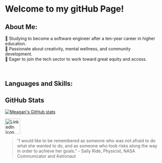 # Welcome to my gitHub Page!

## About Me:
:diamond_shape_with_a_dot_inside:	Studying to become a software engineer after a ten-year career in higher education. 
<br>
:diamond_shape_with_a_dot_inside:	Passionate about creativity, mental wellness, and community development. 
<br>
:diamond_shape_with_a_dot_inside:	Eager to join the tech sector to work toward great equity and access.

<br>

## Languages and Skills:

## GitHub Stats

[![Meagan's GitHub stats](https://github-readme-stats.vercel.app/api?username=meagan13&theme=vue-dark)](https://github.com/anuraghazra/github-readme-stats)

<a href="https://www.linkedin.com/in/meaganhsmith/"><img src="https://lh3.googleusercontent.com/J9TTHSuNnXwByXfvMqUPhFJ8-91q67sTJN2qnekP1Ub9AMD57wn5YJppc7NX_sXycgFoBGEBksTJiiaLCeCGrSd-2dr5GGFuuvwbdwcsJWTTauegmUzYik2QH7oSo8yovsAB9ikbjQ=w2400" alt="LinkedIn icon" height="50" /></a>

> “I would like to be remembered as someone who was not afraid to do what she wanted to do, and as someone who took risks along the way in order to achieve her goals.” - Sally Ride, Physicist, NASA Communicator and Astronaut
> 

